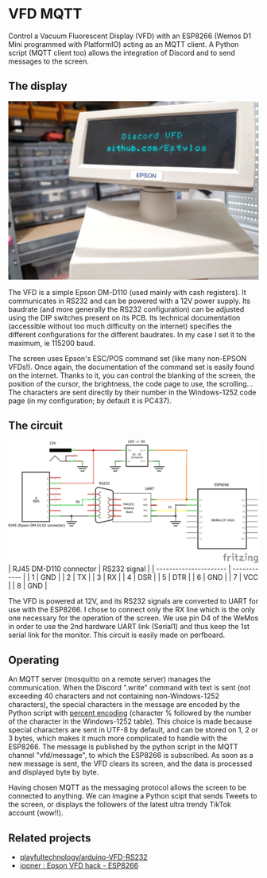 # VFD MQTT

Control a Vacuum Fluorescent Display (VFD) with an ESP8266 (Wemos D1 Mini programmed with PlatformIO) acting as an MQTT client. A Python script (MQTT client too) allows the integration of Discord and to send messages to the screen.

## The display

![](vfd.jpg)

The VFD is a simple Epson DM-D110 (used mainly with cash registers). It communicates in RS232 and can be powered with a 12V power supply. Its baudrate (and more generally the RS232 configuration) can be adjusted using the DIP switches present on its PCB. Its technical documentation (accessible without too much difficulty on the internet) specifies the different configurations for the different baudrates. In my case I set it to the maximum, ie 115200 baud.

The screen uses Epson's ESC/POS command set (like many non-EPSON VFDs!). Once again, the documentation of the command set is easily found on the internet. Thanks to it, you can control the blanking of the screen, the position of the cursor, the brightness, the code page to use, the scrolling...
The characters are sent directly by their number in the Windows-1252 code page (in my configuration; by default it is PC437). 

## The circuit

![](circuit.png)
| RJ45 DM-D110 connector | RS232 signal |
| ---------------------- | ------------ |
| 1                      | GND          |
| 2                      | TX           |
| 3                      | RX           |
| 4                      | DSR          |
| 5                      | DTR          |
| 6                      | GND          |
| 7                      | VCC          |
| 8                      | GND          |

The VFD is powered at 12V, and its RS232 signals are converted to UART for use with the ESP8266. I chose to connect only the RX line which is the only one necessary for the operation of the screen. We use pin D4 of the WeMos in order to use the 2nd hardware UART link (Serial1) and thus keep the 1st serial link for the monitor.
This circuit is easily made on perfboard.

## Operating

An MQTT server (mosquitto on a remote server) manages the communication. When the Discord ".write" command with text is sent (not exceeding 40 characters and not containing non-Windows-1252 characters), the special characters in the message are encoded by the Python script with [percent encoding](https://en.wikipedia.org/wiki/Percent-encoding) (character % followed by the number of the character in the Windows-1252 table). This choice is made because special characters are sent in UTF-8 by default, and can be stored on 1, 2 or 3 bytes, which makes it much more complicated to handle with the ESP8266.
The message is published by the python script in the MQTT channel "vfd/message", to which the ESP8266 is subscribed. As soon as a new message is sent, the VFD clears its screen, and the data is processed and displayed byte by byte.

Having chosen MQTT as the messaging protocol allows the screen to be connected to anything. We can imagine a Python scipt that sends Tweets to the screen, or displays the followers of the latest ultra trendy TikTok account (wow!!).

## Related projects

- [playfultechnology/arduino-VFD-RS232](https://github.com/playfultechnology/arduino-VFD-RS232)
- [iooner : Epson VFD hack - ESP8266](https://iooner.io/epson-vfd-hack/)